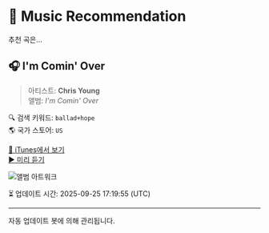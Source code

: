
# 🎵 Music Recommendation

추천 곡은...

## 🎧 I'm Comin' Over  
> 아티스트: **Chris Young**  
> 앨범: _I'm Comin' Over_  

🔍 검색 키워드: `ballad+hope`  
🌎 국가 스토어: `US`

[🔗 iTunes에서 보기](https://music.apple.com/us/album/im-comin-over/1049067271?i=1049067273&uo=4)  
[▶️ 미리 듣기](https://audio-ssl.itunes.apple.com/itunes-assets/AudioPreview115/v4/2e/b7/07/2eb707d7-d998-5f1d-070f-7c656e909692/mzaf_7732499854334906995.plus.aac.p.m4a)

![앨범 아트워크](https://is1-ssl.mzstatic.com/image/thumb/Music114/v4/83/7f/4a/837f4a21-2ff9-8016-be59-b2cfe90b5da0/mzm.nwcddsiz.jpg/100x100bb.jpg)

⏳ 업데이트 시간: 2025-09-25 17:19:55 (UTC)

---
자동 업데이트 봇에 의해 관리됩니다.
